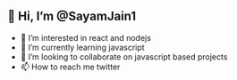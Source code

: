 ## 👋 Hi, I’m @SayamJain1
- 👀 I’m interested in react and nodejs
- 🌱 I’m currently learning javascript
- 💞️ I’m looking to collaborate on javascript based projects
- 📫 How to reach me twitter

<!---
SayamJain1/SayamJain1 is a ✨ special ✨ repository because its `README.md` (this file) appears on your GitHub profile.
You can click the Preview link to take a look at your changes.
--->
